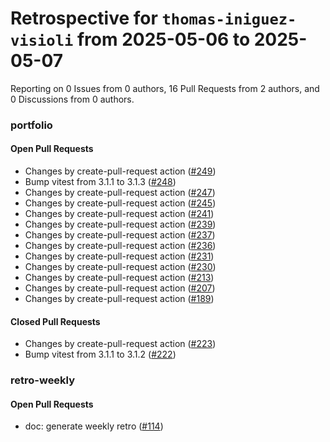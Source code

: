 # Retrospective for `thomas-iniguez-visioli` from 2025-05-06 to 2025-05-07

Reporting on 0 Issues from 0 authors, 16 Pull Requests from 2 authors, and 0 Discussions from 0 authors.


### portfolio

#### Open Pull Requests

- Changes by create-pull-request action ([#249](https://github.com/thomas-iniguez-visioli/portfolio/pull/249))
- Bump vitest from 3.1.1 to 3.1.3 ([#248](https://github.com/thomas-iniguez-visioli/portfolio/pull/248))
- Changes by create-pull-request action ([#247](https://github.com/thomas-iniguez-visioli/portfolio/pull/247))
- Changes by create-pull-request action ([#245](https://github.com/thomas-iniguez-visioli/portfolio/pull/245))
- Changes by create-pull-request action ([#241](https://github.com/thomas-iniguez-visioli/portfolio/pull/241))
- Changes by create-pull-request action ([#239](https://github.com/thomas-iniguez-visioli/portfolio/pull/239))
- Changes by create-pull-request action ([#237](https://github.com/thomas-iniguez-visioli/portfolio/pull/237))
- Changes by create-pull-request action ([#236](https://github.com/thomas-iniguez-visioli/portfolio/pull/236))
- Changes by create-pull-request action ([#231](https://github.com/thomas-iniguez-visioli/portfolio/pull/231))
- Changes by create-pull-request action ([#230](https://github.com/thomas-iniguez-visioli/portfolio/pull/230))
- Changes by create-pull-request action ([#213](https://github.com/thomas-iniguez-visioli/portfolio/pull/213))
- Changes by create-pull-request action ([#207](https://github.com/thomas-iniguez-visioli/portfolio/pull/207))
- Changes by create-pull-request action ([#189](https://github.com/thomas-iniguez-visioli/portfolio/pull/189))

#### Closed Pull Requests

- Changes by create-pull-request action ([#223](https://github.com/thomas-iniguez-visioli/portfolio/pull/223))
- Bump vitest from 3.1.1 to 3.1.2 ([#222](https://github.com/thomas-iniguez-visioli/portfolio/pull/222))

### retro-weekly

#### Open Pull Requests

- doc: generate weekly retro ([#114](https://github.com/thomas-iniguez-visioli/retro-weekly/pull/114))